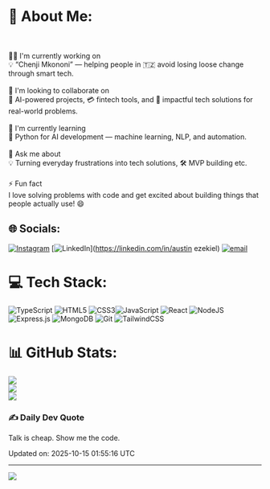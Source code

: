 # 💫 About Me:
<br><br>🧑‍💻 I'm currently working on<br>💡 “Chenji Mkononi” — helping people in 🇹🇿 avoid losing loose change through smart tech.<br><br>🤝 I'm looking to collaborate on<br>🤖 AI-powered projects, 💳 fintech tools, and 🚀 impactful tech solutions for real-world problems.<br><br>🌱 I'm currently learning<br>🐍 Python for AI development — machine learning, NLP, and automation.<br><br>💬 Ask me about<br>💡 Turning everyday frustrations into tech solutions, 🛠️ MVP building etc.<br><br>⚡ Fun fact<br>I love solving problems with code and get excited about building things that people actually use! 😄<br>

## 🌐 Socials:
[![Instagram](https://img.shields.io/badge/Instagram-%23E4405F.svg?logo=Instagram&logoColor=white)](https://instagram.com/lord_vustin) [![LinkedIn](https://img.shields.io/badge/LinkedIn-%230077B5.svg?logo=linkedin&logoColor=white)](https://linkedin.com/in/austin ezekiel) [![email](https://img.shields.io/badge/Email-D14836?logo=gmail&logoColor=white)](mailto:austinezekiel95@gmail.com) 

# 💻 Tech Stack:
![TypeScript](https://img.shields.io/badge/typescript-%23007ACC.svg?style=for-the-badge&logo=typescript&logoColor=white) ![HTML5](https://img.shields.io/badge/html5-%23E34F26.svg?style=for-the-badge&logo=html5&logoColor=white) ![CSS3](https://img.shields.io/badge/css3-%231572B6.svg?style=for-the-badge&logo=css3&logoColor=white)![JavaScript](https://img.shields.io/badge/javascript-%23323330.svg?style=for-the-badge&logo=javascript&logoColor=%23F7DF1E) 
![React](https://img.shields.io/badge/react-%2320232a.svg?style=for-the-badge&logo=react&logoColor=%2361DAFB) 
![NodeJS](https://img.shields.io/badge/node.js-6DA55F?style=for-the-badge&logo=node.js&logoColor=white) 
![Express.js](https://img.shields.io/badge/express.js-%23404d59.svg?style=for-the-badge&logo=express&logoColor=%2361DAFB) 
![MongoDB](https://img.shields.io/badge/MongoDB-%234ea94b.svg?style=for-the-badge&logo=mongodb&logoColor=white) 
![Git](https://img.shields.io/badge/git-%23F05033.svg?style=for-the-badge&logo=git&logoColor=white) 
![TailwindCSS](https://img.shields.io/badge/tailwindcss-%2338B2AC.svg?style=for-the-badge&logo=tailwind-css&logoColor=white) 


# 📊 GitHub Stats:
![](https://github-readme-stats.vercel.app/api?username=Austin2000-bit&theme=dark&hide_border=false&include_all_commits=true&count_private=true)<br/>
![](https://nirzak-streak-stats.vercel.app/?user=Austin2000-bit&theme=dark&hide_border=false)<br/>
![](https://github-readme-stats.vercel.app/api/top-langs/?username=Austin2000-bit&theme=dark&hide_border=false&include_all_commits=true&count_private=true&layout=compact)

### ✍️ Daily Dev Quote
<!--DAILY_QUOTE-->
Talk is cheap. Show me the code.
<!--/DAILY_QUOTE-->

<!--LAST_UPDATED-->
Updated on: 2025-10-15 01:55:16 UTC
<!--/LAST_UPDATED-->

---
[![](https://visitcount.itsvg.in/api?id=Austin2000-bit&icon=0&color=0)](https://visitcount.itsvg.in)

<!-- Proudly created with GPRM ( https://gprm.itsvg.in ) -->
